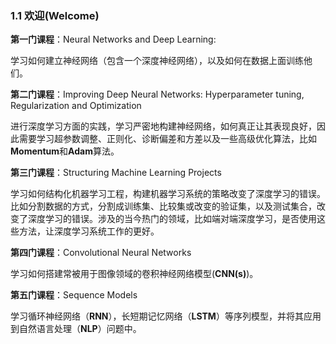 ### 1.1 欢迎(Welcome)
**第一门课程**：Neural Networks and Deep Learning:

学习如何建立神经网络（包含一个深度神经网络），以及如何在数据上面训练他们。

**第二门课程**：Improving Deep Neural Networks: Hyperparameter tuning, Regularization and Optimization

进行深度学习方面的实践，学习严密地构建神经网络，如何真正让其表现良好，因此需要学习超参数调整、正则化、诊断偏差和方差以及一些高级优化算法，比如**Momentum**和**Adam**算法。

**第三门课程**：Structuring Machine Learning Projects

学习如何结构化机器学习工程，构建机器学习系统的策略改变了深度学习的错误。比如分割数据的方式，分割成训练集、比较集或改变的验证集，以及测试集合，改变了深度学习的错误。涉及的当今热门的领域，比如端对端深度学习，是否使用这些方法，让深度学习系统工作的更好。

**第四门课程**：Convolutional Neural Networks

学习如何搭建常被用于图像领域的卷积神经网络模型(**CNN(s)**)。

**第五门课程**：Sequence Models

学习循环神经网络（**RNN**），长短期记忆网络（**LSTM**）等序列模型，并将其应用到自然语言处理（**NLP**）问题中。